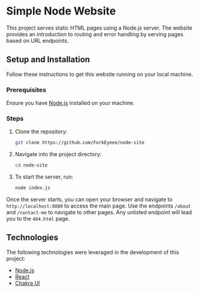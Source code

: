 # Simple Node Website

This project serves static HTML pages using a Node.js server. The website provides an introduction to routing and error handling by serving pages based on URL endpoints.

## Setup and Installation

Follow these instructions to get this website running on your local machine.

### Prerequisites

Ensure you have [Node.js](https://nodejs.org/en/download/) installed on your machine.

### Steps

1. Clone the repository:

   ```bash
   git clone https://github.com/ForkEyeee/node-site
   ```

2. Navigate into the project directory:

   ```bash
   cd node-site
   ```

3. To start the server, run:

   ```bash
   node index.js
   ```

Once the server starts, you can open your browser and navigate to `http://localhost:8080` to access the main page. Use the endpoints `/about` and `/contact-me` to navigate to other pages. Any unlisted endpoint will lead you to the `404.html` page.

## Technologies

The following technologies were leveraged in the development of this project:

- [Node.js](https://nodejs.org/)
- [React](https://reactjs.org/)
- [Chakra UI](https://chakra-ui.com/)
